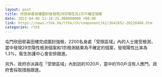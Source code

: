 ```yaml
---
layout: post
title: 欣田邨喜田樓圍封後發現29宗陽性及1宗不確定個案
date: 2022-04-06 11:18:25.000000000 +08:00
link: https://news.rthk.hk/rthk/ch/component/k2/1642652-20220406.htm
categories: rthk
---
```


屯門欣田邨喜田樓完成圍封強檢，2200名身處「受限區域」內的人士接受檢測，當中發現29宗陽性檢測個案和1宗檢測結果為不確定的個案，發現陽性比率為1.3%，衞生防護中心會安排跟進。

另外，政府亦派員在「受限區域」內到訪約1020戶，當中約150戶沒有人應門，政府會採取措施跟進。

